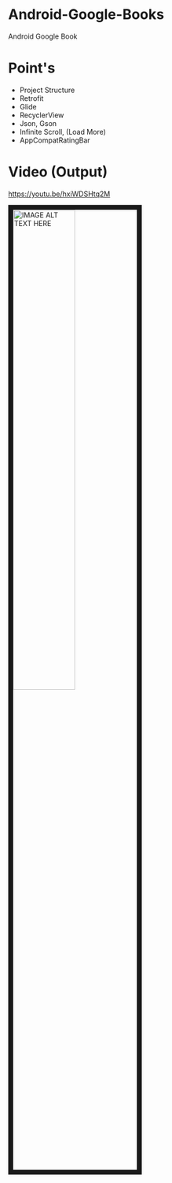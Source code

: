 # Android-Google-Books
Android Google Book

# Point's
- Project Structure
- Retrofit
- Glide
- RecyclerView
- Json, Gson
- Infinite Scroll, (Load More)
- AppCompatRatingBar



# Video (Output)
https://youtu.be/hxiWDSHtq2M

<a href="https://youtu.be/hxiWDSHtq2M" target="_blank">
<img src="https://img.youtube.com/vi/hxiWDSHtq2M/maxresdefault.jpg" 
alt="IMAGE ALT TEXT HERE" width="50%" height="50%" border="10" /></a>

